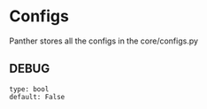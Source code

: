 # Configs

Panther  stores all the configs in the core/configs.py

## DEBUG
```console
type: bool
default: False
```
